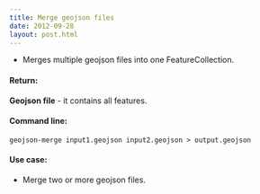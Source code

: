 ```yaml
---
title: Merge geojson files
date: 2012-09-28
layout: post.html
---
```


- Merges multiple geojson files into one FeatureCollection.

#### Return:

**Geojson file** - it contains all features.

#### Command line:

```geojson-merge input1.geojson input2.geojson > output.geojson```

#### Use case:

- Merge two or more geojson files.

